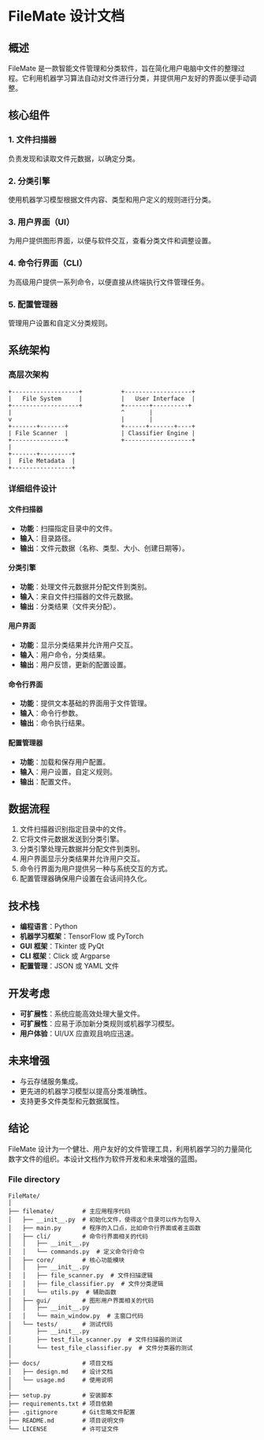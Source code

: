 # FileMate 设计文档

## 概述

FileMate 是一款智能文件管理和分类软件，旨在简化用户电脑中文件的整理过程。它利用机器学习算法自动对文件进行分类，并提供用户友好的界面以便手动调整。

## 核心组件

### 1. 文件扫描器
负责发现和读取文件元数据，以确定分类。

### 2. 分类引擎
使用机器学习模型根据文件内容、类型和用户定义的规则进行分类。

### 3. 用户界面（UI）
为用户提供图形界面，以便与软件交互，查看分类文件和调整设置。

### 4. 命令行界面（CLI）
为高级用户提供一系列命令，以便直接从终端执行文件管理任务。

### 5. 配置管理器
管理用户设置和自定义分类规则。

## 系统架构

### 高层次架构
```
+-------------------+           +-------------------+
|   File System     |           |   User Interface  |
+-------------------+           +-------+----------+
|                               ^       |
v                               |       |
+-------+-------+               +------+-------+----+
| File Scanner  |               | Classifier Engine |
+---------------+               +-------------------+
|
+-------+---------+
|  File Metadata  |
+-----------------+
```
### 详细组件设计

#### 文件扫描器
- **功能**：扫描指定目录中的文件。
- **输入**：目录路径。
- **输出**：文件元数据（名称、类型、大小、创建日期等）。

#### 分类引擎
- **功能**：处理文件元数据并分配文件到类别。
- **输入**：来自文件扫描器的文件元数据。
- **输出**：分类结果（文件夹分配）。

#### 用户界面
- **功能**：显示分类结果并允许用户交互。
- **输入**：用户命令，分类结果。
- **输出**：用户反馈，更新的配置设置。

#### 命令行界面
- **功能**：提供文本基础的界面用于文件管理。
- **输入**：命令行参数。
- **输出**：命令执行结果。

#### 配置管理器
- **功能**：加载和保存用户配置。
- **输入**：用户设置，自定义规则。
- **输出**：配置文件。

## 数据流程

1. 文件扫描器识别指定目录中的文件。
2. 它将文件元数据发送到分类引擎。
3. 分类引擎处理元数据并分配文件到类别。
4. 用户界面显示分类结果并允许用户交互。
5. 命令行界面为用户提供另一种与系统交互的方式。
6. 配置管理器确保用户设置在会话间持久化。

## 技术栈

- **编程语言**：Python
- **机器学习框架**：TensorFlow 或 PyTorch
- **GUI 框架**：Tkinter 或 PyQt
- **CLI 框架**：Click 或 Argparse
- **配置管理**：JSON 或 YAML 文件

## 开发考虑

- **可扩展性**：系统应能高效处理大量文件。
- **可扩展性**：应易于添加新分类规则或机器学习模型。
- **用户体验**：UI/UX 应直观且响应迅速。

## 未来增强

- 与云存储服务集成。
- 更先进的机器学习模型以提高分类准确性。
- 支持更多文件类型和元数据属性。

## 结论

FileMate 设计为一个健壮、用户友好的文件管理工具，利用机器学习的力量简化数字文件的组织。本设计文档作为软件开发和未来增强的蓝图。
### File directory
```
FileMate/
│
├── filemate/        # 主应用程序代码
│   ├── __init__.py  # 初始化文件，使得这个目录可以作为包导入
│   ├── main.py      # 程序的入口点，比如命令行界面或者主函数
│   ├── cli/         # 命令行界面相关的代码
│   │   ├── __init__.py
│   │   └── commands.py  # 定义命令行命令
│   ├── core/        # 核心功能模块
│   │   ├── __init__.py
│   │   ├── file_scanner.py  # 文件扫描逻辑
│   │   ├── file_classifier.py  # 文件分类逻辑
│   │   └── utils.py  # 辅助函数
│   ├── gui/         # 图形用户界面相关的代码
│   │   ├── __init__.py
│   │   └── main_window.py  # 主窗口代码
│   └── tests/       # 测试代码
│       ├── __init__.py
│       ├── test_file_scanner.py  # 文件扫描器的测试
│       └── test_file_classifier.py  # 文件分类器的测试
│
├── docs/            # 项目文档
│   ├── design.md    # 设计文档
│   └── usage.md     # 使用说明
│
├── setup.py         # 安装脚本
├── requirements.txt # 项目依赖
├── .gitignore       # Git忽略文件配置
├── README.md        # 项目说明文件
└── LICENSE          # 许可证文件
```